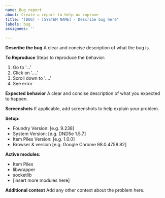 ```yaml
---
name: Bug report
about: Create a report to help us improve
title: "[BUG] - [SYSTEM NAME] - Describe bug here"
labels: bug
assignees: ''

---
```


**Describe the bug**
A clear and concise description of what the bug is.

**To Reproduce**
Steps to reproduce the behavior:

1. Go to '...'
2. Click on '....'
3. Scroll down to '....'
4. See error

**Expected behavior**
A clear and concise description of what you expected to happen.

**Screenshots**
If applicable, add screenshots to help explain your problem.

**Setup:**

- Foundry Version: [e.g. 9.238]
- System Version: [e.g. DND5e 1.5.7]
- Item Piles Version: [e.g. 1.0.0]
- Browser & version [e.g. Google Chrome 98.0.4758.82]

**Active modules:**

- Item Piles
- libwrapper
- socketlib
- [insert more modules here]

**Additional context**
Add any other context about the problem here.
